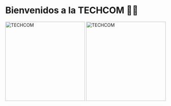 <h1><b>Bienvenidos a la TECHCOM 🧑‍💻</b></h1>
 <img src="https://github.com/user-attachments/assets/0f46b5a5-010d-40fb-8b48-7ac536d0850d" alt="TECHCOM" width="250" height="250">
<img src="https://upload.wikimedia.org/wikipedia/en/c/cc/JavaFX_Logo.png" alt="TECHCOM" width="250" height="250">

